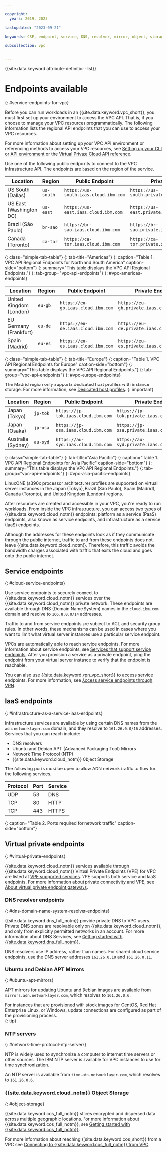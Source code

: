 ```yaml
---

copyright:
  years: 2019, 2023

lastupdated: "2023-09-21"

keywords: CSE, endpoint, service, DNS, resolver, mirror, object, storage, bandwidth, charges

subcollection: vpc


---
```


{{site.data.keyword.attribute-definition-list}}

# Endpoints available
{: #service-endpoints-for-vpc}

Before you can run workloads in an {{site.data.keyword.vpc_short}}, you must first set up your environment to access the VPC API. That is, if you choose to manage your VPC resources programmatically. The following information lists the regional API endpoints that you can use to access your VPC resources.

For more information about setting up your VPC API environment or referencing methods to access your VPC resources, see [Setting up your CLI or API environment](/docs/vpc?topic=vpc-set-up-environment) or the [Virtual Private Cloud API reference](/apidocs/vpc).

Use one of the following public endpoints to connect to the VPC infrastructure API. The endpoints are based on the region of the service.

|   Location     | Region | Public Endpoint | Private Endpoint |
| ------- | ------ | ------ | ------ |
| US South (Dallas) | `us-south` | `https://us-south.iaas.cloud.ibm.com` | `https://us-south.private.iaas.cloud.ibm.com` |
| US East (Washington DC) | `us-east` | `https://us-east.iaas.cloud.ibm.com`  | `https://us-east.private.iaas.cloud.ibm.com` |
| Brazil (São Paulo) | `br-sao` | `https://br-sao.iaas.cloud.ibm.com`   | `https://br-sao.private.iaas.cloud.ibm.com` |
| Canada (Toronto) | `ca-tor` | `https://ca-tor.iaas.cloud.ibm.com`   | `https://ca-tor.private.iaas.cloud.ibm.com` |
{: class="simple-tab-table"}
{: tab-title="Americas"}
{: caption="Table 1. VPC API Regional Endpoints for North and South America" caption-side="bottom"}
{: summary="This table displays the VPC API Regional Endpoints."}
{: tab-group="vpc-api-endpoints"}
{: #vpc-americas-endpoints}

|   Location     | Region | Public Endpoint | Private Endpoint |
| ------- | ------ | ------ | ------ |
| United Kingdom (London) | `eu-gb` |  `https://eu-gb.iaas.cloud.ibm.com`    | `https://eu-gb.private.iaas.cloud.ibm.com` |
| EU Germany (Frankfurt) | `eu-de` | `https://eu-de.iaas.cloud.ibm.com`    | `https://eu-de.private.iaas.cloud.ibm.com` |
| Spain (Madrid) | `eu-es` | `https://eu-es.iaas.cloud.ibm.com` | `https://eu-es.private.iaas.cloud.ibm.com` |
{: class="simple-tab-table"}
{: tab-title="Europe"}
{: caption="Table 1. VPC API Regional Endpoints for Europe" caption-side="bottom"}
{: summary="This table displays the VPC API Regional Endpoints."}
{: tab-group="vpc-api-endpoints"}
{: #vpc-europe-endpoints}

The Madrid region only supports dedicated host profiles with instance storage. For more information, see [Dedicated host profiles](/docs/vpc?topic=vpc-dh-profiles&interface=ui).
{: important}

|   Location     | Region | Public Endpoint | Private Endpoint |
| ------- | ------ | ------ | ------ |
| Japan (Tokyo) | `jp-tok` | `https://jp-tok.iaas.cloud.ibm.com`   | `https://jp-tok.private.iaas.cloud.ibm.com` |
| Japan (Osaka) | `jp-osa`| `https://jp-osa.iaas.cloud.ibm.com`   | `https://jp-osa.private.iaas.cloud.ibm.com` |
| Australia (Sydney) | `au-syd` | `https://au-syd.iaas.cloud.ibm.com`   | `https://au-syd.private.iaas.cloud.ibm.com` |
{: class="simple-tab-table"}
{: tab-title="Asia Pacific"}
{: caption="Table 1. VPC API Regional Endpoints for Asia Pacific" caption-side="bottom"}
{: summary="This table displays the VPC API Regional Endpoints."}
{: tab-group="vpc-api-endpoints"}
{: #vpc-asia-pacific-endpoints}

LinuxONE (s390x processor architecture) profiles are supported on virtual server instances in the Japan (Tokyo), Brazil (São Paulo), Spain (Madrid), Canada (Toronto), and United Kingdom (London) regions.    

After resources are created and accessible in your VPC, you're ready to run workloads. From inside the VPC infrastructure, you can access two types of {{site.data.keyword.cloud_notm}} endpoints: platform as a service (PaaS) endpoints, also known as service endpoints, and infrastructure as a service (IaaS) endpoints.

Although the addresses for these endpoints look as if they communicate through the public internet, traffic to and from these endpoints does not leave {{site.data.keyword.cloud_notm}}. Therefore, this traffic avoids the bandwidth charges associated with traffic that exits the cloud and goes onto the public internet.

## Service endpoints
{: #cloud-service-endpoints}

Use service endpoints to securely connect to {{site.data.keyword.cloud_notm}} services over the {{site.data.keyword.cloud_notm}} private network. These endpoints are available through DNS (Domain Name System) names in the `cloud.ibm.com` domain and resolve to `166.8.0.0/14` addresses.

Traffic to and from service endpoints are subject to ACL and security group rules. In other words, these mechanisms can be used in cases where you want to limit what virtual server instances use a particular service endpoint.

VPCs are automatically able to reach service endpoints. For more information about service endpoints, see [Services that support service endpoints](/docs/account?topic=account-vrf-service-endpoint#use-service-endpoint). After you provision a service as a private endpoint, ping the endpoint from your virtual server instance to verify that the endpoint is reachable.

You can also use {{site.data.keyword.vpn_vpc_short}} to access service endpoints. For more information, see [Access service endpoints through VPN](/docs/vpc?topic=vpc-using-vpn).

## IaaS endpoints
{: #infrastructure-as-a-service-iaas-endpoints}

Infrastructure services are available by using certain DNS names from the `adn.networklayer.com` domain, and they resolve to `161.26.0.0/16` addresses. Services that you can reach include:

* DNS resolvers
* Ubuntu and Debian APT (Advanced Packaging Tool) Mirrors
* Network Time Protocol (NTP)
* {{site.data.keyword.cloud_notm}} Object Storage

The following ports must be open to allow ADN network traffic to flow for the following services.

| Protocol | Port        | Service |
| -------- | ----------- | ----------- |
| UDP      | 53          | DNS         |
| TCP      | 80          | HTTP      |
| TCP      | 443         | HTTPS       |
{: caption="Table 2. Ports required for network traffic" caption-side="bottom"}

## Virtual private endpoints
{: #virtual-private-endpoints}

{{site.data.keyword.cloud_notm}} services available through {{site.data.keyword.cloud_notm}} Virtual Private Endpoints (VPE) for VPC are listed at [VPE supported services](/docs/vpc?topic=vpc-vpe-supported-services). VPE supports both service and IaaS endpoints. For more information about private connectivity and VPE, see [About virtual private endpoint gateways](/docs/vpc?topic=vpc-about-vpe).

### DNS resolver endpoints
{: #dns-domain-name-system-resolver-endpoints}

{{site.data.keyword.dns_full_notm}} provide private DNS to VPC users. Private DNS zones are resolvable only on {{site.data.keyword.cloud_notm}}, and only from explicitly permitted networks in an account. For more information about DNS Services, see [Getting started with {{site.data.keyword.dns_full_notm}}](/docs/dns-svcs?topic=dns-svcs-getting-started).

DNS resolvers use IP address, rather than names. For shared cloud service endpoints, use the DNS server addresses `161.26.0.10` and `161.26.0.11`.

### Ubuntu and Debian APT Mirrors
{: #ubuntu-apt-mirrors}

APT mirrors for updating Ubuntu and Debian images are available from `mirrors.adn.networklayer.com`, which resolves to `161.26.0.6`.

For instances that are provisioned with stock images for CentOS, Red Hat Enterprise Linux, or Windows, update connections are configured as part of the provisioning process.  
{: tip}

###  NTP servers
{: #network-time-protocol-ntp-servers}

NTP is widely used to synchronize a computer to internet time servers or other sources. The IBM NTP server is available for VPC instances to use for time synchronization.

An NTP server is available from `time.adn.networklayer.com`, which resolves to `161.26.0.6`.

### {{site.data.keyword.cloud_notm}} Object Storage
{: #object-storage}

{{site.data.keyword.cos_full_notm}} stores encrypted and dispersed data across multiple geographic locations. For more information about {{site.data.keyword.cos_full_notm}}, see [Getting started with {{site.data.keyword.cos_full_notm}}](/docs/cloud-object-storage?topic=cloud-object-storage-getting-started-cloud-object-storage).

For more information about reaching {{site.data.keyword.cos_short}} from a VPC see [Connecting to {{site.data.keyword.cos_full_notm}} from VPC](/docs/vpc?topic=vpc-connecting-vpc-cos).
